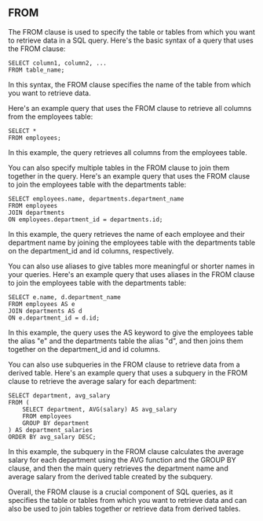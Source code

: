 ## FROM 

The FROM clause is used to specify the table or tables from which you want to retrieve data in a SQL query. Here's the basic syntax of a query that uses the FROM clause:

```
SELECT column1, column2, ...
FROM table_name;
```

In this syntax, the FROM clause specifies the name of the table from which you want to retrieve data.

Here's an example query that uses the FROM clause to retrieve all columns from the employees table:

```
SELECT *
FROM employees;
```

In this example, the query retrieves all columns from the employees table.

You can also specify multiple tables in the FROM clause to join them together in the query. Here's an example query that uses the FROM clause to join the employees table with the departments table:

```
SELECT employees.name, departments.department_name
FROM employees
JOIN departments
ON employees.department_id = departments.id;
```

In this example, the query retrieves the name of each employee and their department name by joining the employees table with the departments table on the department_id and id columns, respectively.

You can also use aliases to give tables more meaningful or shorter names in your queries. Here's an example query that uses aliases in the FROM clause to join the employees table with the departments table:

```
SELECT e.name, d.department_name
FROM employees AS e
JOIN departments AS d
ON e.department_id = d.id;
```

In this example, the query uses the AS keyword to give the employees table the alias "e" and the departments table the alias "d", and then joins them together on the department_id and id columns.

You can also use subqueries in the FROM clause to retrieve data from a derived table. Here's an example query that uses a subquery in the FROM clause to retrieve the average salary for each department:

```
SELECT department, avg_salary
FROM (
    SELECT department, AVG(salary) AS avg_salary
    FROM employees
    GROUP BY department
) AS department_salaries
ORDER BY avg_salary DESC;
```

In this example, the subquery in the FROM clause calculates the average salary for each department using the AVG function and the GROUP BY clause, and then the main query retrieves the department name and average salary from the derived table created by the subquery.

Overall, the FROM clause is a crucial component of SQL queries, as it specifies the table or tables from which you want to retrieve data and can also be used to join tables together or retrieve data from derived tables.